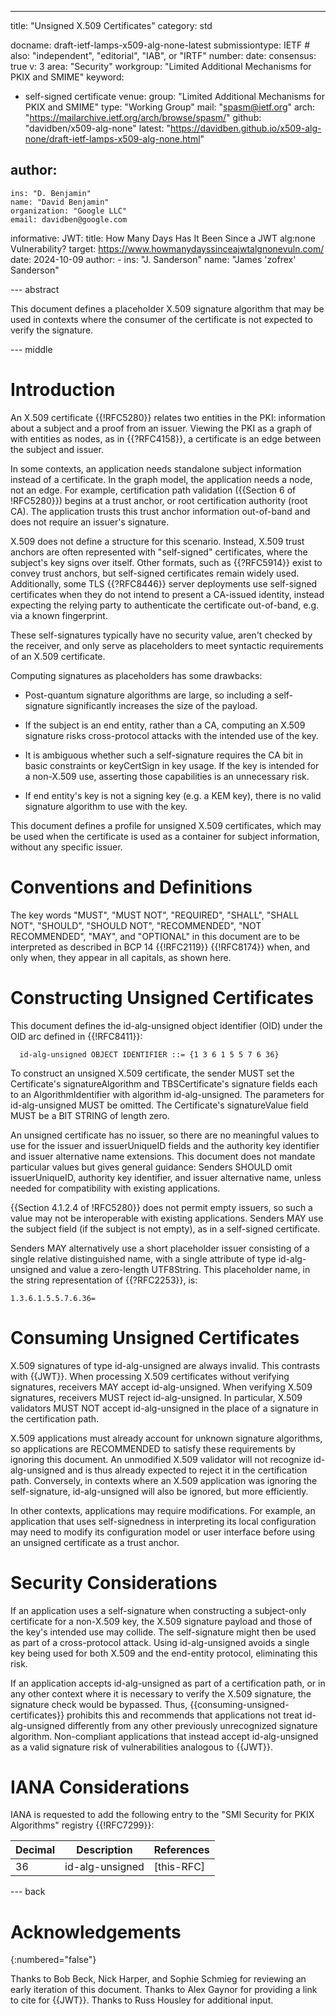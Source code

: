 ---
title: "Unsigned X.509 Certificates"
category: std

docname: draft-ietf-lamps-x509-alg-none-latest
submissiontype: IETF  # also: "independent", "editorial", "IAB", or "IRTF"
number:
date:
consensus: true
v: 3
area: "Security"
workgroup: "Limited Additional Mechanisms for PKIX and SMIME"
keyword:
- self-signed certificate
venue:
  group: "Limited Additional Mechanisms for PKIX and SMIME"
  type: "Working Group"
  mail: "spasm@ietf.org"
  arch: "https://mailarchive.ietf.org/arch/browse/spasm/"
  github: "davidben/x509-alg-none"
  latest: "https://davidben.github.io/x509-alg-none/draft-ietf-lamps-x509-alg-none.html"

author:
 -
    ins: "D. Benjamin"
    name: "David Benjamin"
    organization: "Google LLC"
    email: davidben@google.com

informative:
  JWT:
    title: How Many Days Has It Been Since a JWT alg:none Vulnerability?
    target: https://www.howmanydayssinceajwtalgnonevuln.com/
    date: 2024-10-09
    author:
    -
      ins: "J. Sanderson"
      name: "James 'zofrex' Sanderson"

--- abstract

This document defines a placeholder X.509 signature algorithm that may be used
in contexts where the consumer of the certificate is not expected to verify the
signature.

--- middle

# Introduction

An X.509 certificate {{!RFC5280}} relates two entities in the PKI: information
about a subject and a proof from an issuer. Viewing the PKI as a graph of
with entities as nodes, as in {{?RFC4158}}, a certificate is an edge between the
subject and issuer.

In some contexts, an application needs standalone subject information instead of
a certificate. In the graph model, the application needs a node, not an edge.
For example, certification path validation ({{Section 6 of !RFC5280}}) begins at
a trust anchor, or root certification authority (root CA). The application
trusts this trust anchor information out-of-band and does not require an
issuer's signature.

X.509 does not define a structure for this scenario. Instead, X.509 trust
anchors are often represented with "self-signed" certificates, where the
subject's key signs over itself. Other formats, such as {{?RFC5914}} exist to convey trust anchors, but
self-signed certificates remain widely used. Additionally, some TLS {{?RFC8446}}
server deployments use self-signed certificates when they do not intend to
present a CA-issued identity, instead expecting the relying party to
authenticate the certificate out-of-band, e.g. via a known fingerprint.

These self-signatures typically have no security value, aren't checked by
the receiver, and only serve as placeholders to meet syntactic requirements of
an X.509 certificate.

Computing signatures as placeholders has some drawbacks:

* Post-quantum signature algorithms are large, so including a self-signature
  significantly increases the size of the payload.

* If the subject is an end entity, rather than a CA, computing an X.509
  signature risks cross-protocol attacks with the intended use of the key.

* It is ambiguous whether such a self-signature requires the CA bit in basic
  constraints or keyCertSign in key usage. If the key is intended for a
  non-X.509 use, asserting those capabilities is an unnecessary risk.

* If end entity's key is not a signing key (e.g. a KEM key), there is no valid
  signature algorithm to use with the key.

This document defines a profile for unsigned X.509 certificates, which may be
used when the certificate is used as a container for subject information,
without any specific issuer.

# Conventions and Definitions

The key words "MUST", "MUST NOT", "REQUIRED", "SHALL", "SHALL NOT", "SHOULD",
"SHOULD NOT", "RECOMMENDED", "NOT RECOMMENDED", "MAY", and "OPTIONAL" in this
document are to be interpreted as described in BCP 14 {{!RFC2119}} {{!RFC8174}}
when, and only when, they appear in all capitals, as shown here.

# Constructing Unsigned Certificates

This document defines the id-alg-unsigned object identifier (OID) under the OID arc
defined in {{!RFC8411}}:

~~~
  id-alg-unsigned OBJECT IDENTIFIER ::= {1 3 6 1 5 5 7 6 36}
~~~

To construct an unsigned X.509 certificate, the sender MUST set the
Certificate's signatureAlgorithm and TBSCertificate's signature fields each to
an AlgorithmIdentifier with algorithm id-alg-unsigned. The parameters for
id-alg-unsigned MUST be omitted. The Certificate's signatureValue field MUST be
a BIT STRING of length zero.

An unsigned certificate has no issuer, so there are no meaningful values to use for
the issuer and issuerUniqueID fields and the authority key identifier and issuer
alternative name extensions. This document does not mandate particular values
but gives general guidance: Senders SHOULD omit issuerUniqueID, authority key
identifier, and issuer alternative name, unless needed for compatibility with
existing applications.

{{Section 4.1.2.4 of !RFC5280}} does not permit empty issuers, so such a value
may not be interoperable with existing applications. Senders MAY use the subject
field (if the subject is not empty), as in a self-signed certificate.

Senders MAY alternatively use a short placeholder issuer consisting of a single
relative distinguished name, with a single attribute of type id-alg-unsigned and
value a zero-length UTF8String. This placeholder name, in the string
representation of {{?RFC2253}}, is:

~~~
1.3.6.1.5.5.7.6.36=
~~~

# Consuming Unsigned Certificates

X.509 signatures of type id-alg-unsigned are always invalid. This contrasts
with {{JWT}}. When processing X.509 certificates without verifying signatures,
receivers MAY accept id-alg-unsigned. When verifying X.509 signatures,
receivers MUST reject id-alg-unsigned. In particular, X.509 validators MUST
NOT accept id-alg-unsigned in the place of a signature in the certification
path.

X.509 applications must already account for unknown signature algorithms, so
applications are RECOMMENDED to satisfy these requirements by ignoring this
document. An unmodified X.509 validator will not recognize id-alg-unsigned
and is thus already expected to reject it in the certification path. Conversely,
in contexts where an X.509 application was ignoring the self-signature,
id-alg-unsigned will also be ignored, but more efficiently.

In other contexts, applications may require modifications. For example, an
application that uses self-signedness in interpreting its local configuration
may need to modify its configuration model or user interface before using an
unsigned certificate as a trust anchor.

# Security Considerations

If an application uses a self-signature when constructing a subject-only
certificate for a non-X.509 key, the X.509 signature payload and those of the
key's intended use may collide. The self-signature might then be used as part of
a cross-protocol attack. Using id-alg-unsigned avoids a single key being used
for both X.509 and the end-entity protocol, eliminating this risk.

If an application accepts id-alg-unsigned as part of a certification path, or
in any other context where it is necessary to verify the X.509 signature, the
signature check would be bypassed. Thus, {{consuming-unsigned-certificates}}
prohibits this and recommends that applications not treat id-alg-unsigned
differently from any other previously unrecognized signature algorithm.
Non-compliant applications that instead accept id-alg-unsigned as a valid
signature risk of vulnerabilities analogous to {{JWT}}.

# IANA Considerations

IANA is requested to add the following entry to the
"SMI Security for PKIX Algorithms" registry {{!RFC7299}}:

| Decimal | Description     | References |
|---------|-----------------|------------|
| 36      | id-alg-unsigned | [this-RFC] |

--- back

# Acknowledgements
{:numbered="false"}

Thanks to Bob Beck, Nick Harper, and Sophie Schmieg for reviewing an early
iteration of this document. Thanks to Alex Gaynor for providing a link to cite
for {{JWT}}. Thanks to Russ Housley for additional input.
